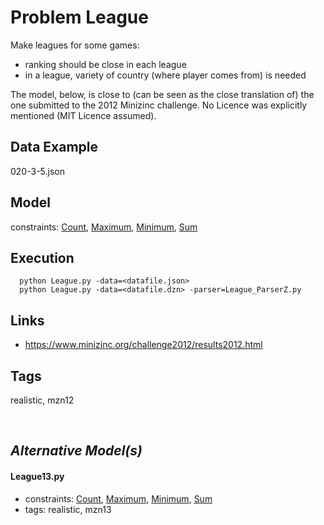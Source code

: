 # Problem League

Make leagues for some games:
 - ranking should be close in each league
 - in a league, variety of country (where player comes from) is needed

The model, below, is close to (can be seen as the close translation of) the one submitted to the 2012 Minizinc challenge.
No Licence was explicitly mentioned (MIT Licence assumed).

## Data Example
  020-3-5.json

## Model
  constraints: [Count](http://pycsp.org/documentation/constraints/Count), [Maximum](http://pycsp.org/documentation/constraints/Maximum), [Minimum](http://pycsp.org/documentation/constraints/Minimum), [Sum](http://pycsp.org/documentation/constraints/Sum)

## Execution
```
  python League.py -data=<datafile.json>
  python League.py -data=<datafile.dzn> -parser=League_ParserZ.py
```

## Links
  - https://www.minizinc.org/challenge2012/results2012.html

## Tags
  realistic, mzn12

<br />

## _Alternative Model(s)_

#### League13.py
 - constraints: [Count](http://pycsp.org/documentation/constraints/Count), [Maximum](http://pycsp.org/documentation/constraints/Maximum), [Minimum](http://pycsp.org/documentation/constraints/Minimum), [Sum](http://pycsp.org/documentation/constraints/Sum)
 - tags: realistic, mzn13
